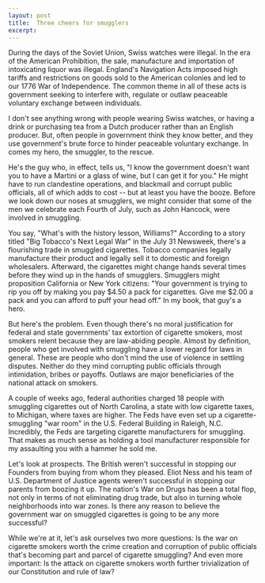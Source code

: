 ```yaml
---
layout: post
title:  Three cheers for smugglers
excerpt:
---
```



            
    
            
During the days of the Soviet Union, Swiss watches were illegal. In the era of the American Prohibition, the sale, manufacture and importation of intoxicating liquor was illegal. England's Navigation Acts imposed high tariffs and restrictions on goods sold to the American colonies and led to our 1776 War of Independence. The common theme in all of these acts is government seeking to interfere with, regulate or outlaw peaceable voluntary exchange between individuals.

I don't see anything wrong with people wearing Swiss watches, or having a drink or purchasing tea from a Dutch producer rather than an English producer. But, often people in government think they know better, and they use government's brute force to hinder peaceable voluntary exchange. In comes my hero, the smuggler, to the rescue. 

He's the guy who, in effect, tells us, "I know the government doesn't want you to have a Martini or a glass of wine, but I can get it for you." He might have to run clandestine operations, and blackmail and corrupt public officials, all of which adds to cost -- but at least you have the booze. Before we look down our noses at smugglers, we might consider that some of the men we celebrate each Fourth of July, such as John Hancock, were involved in smuggling.

You say, "What's with the history lesson, Williams?" According to a story titled "Big Tobacco's Next Legal War" in the July 31 Newsweek, there's a flourishing trade in smuggled cigarettes. Tobacco companies legally manufacture their product and legally sell it to domestic and foreign wholesalers. Afterward, the cigarettes might change hands several times before they wind up in the hands of smugglers. Smugglers might proposition California or New York citizens: "Your government is trying to rip you off by making you pay $4.50 a pack for cigarettes. Give me $2.00 a pack and you can afford to puff your head off." In my book, that guy's a hero.

But here's the problem. Even though there's no moral justification for federal and state governments' tax extortion of cigarette smokers, most smokers relent because they are law-abiding people. Almost by definition, people who get involved with smuggling have a lower regard for laws in general. These are people who don't mind the use of violence in settling disputes. Neither do they mind corrupting public officials through intimidation, bribes or payoffs. Outlaws are major beneficiaries of the national attack on smokers.

A couple of weeks ago, federal authorities charged 18 people with smuggling cigarettes out of North Carolina, a state with low cigarette taxes, to Michigan, where taxes are higher. The Feds have even set up a cigarette-smuggling "war room" in the U.S. Federal Building in Raleigh, N.C. Incredibly, the Feds are targeting cigarette manufacturers for smuggling. That makes as much sense as holding a tool manufacturer responsible for my assaulting you with a hammer he sold me.

Let's look at prospects. The British weren't successful in stopping our Founders from buying from whom they pleased. Eliot Ness and his team of U.S. Department of Justice agents weren't successful in stopping our parents from boozing it up. The nation's War on Drugs has been a total flop, not only in terms of not eliminating drug trade, but also in turning whole neighborhoods into war zones. Is there any reason to believe the government war on smuggled cigarettes is going to be any more successful? 

While we're at it, let's ask ourselves two more questions: Is the war on cigarette smokers worth the crime creation and corruption of public officials that's becoming part and parcel of cigarette smuggling? And even more important: Is the attack on cigarette smokers worth further trivialization of our Constitution and rule of law? 
        
